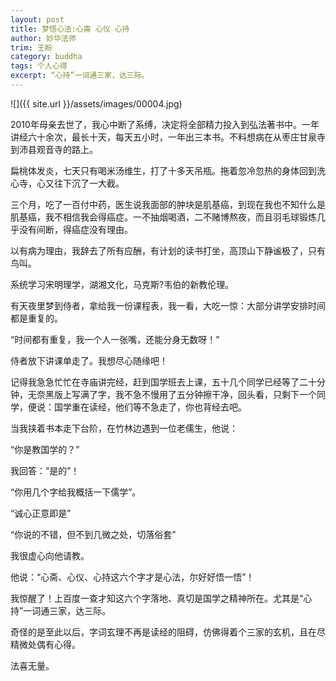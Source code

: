 ```yaml
---
layout: post
title: 梦悟心法:心斋 心仪 心持
author: 妙华法师
trim: 王盼
category: buddha
tags: 个人心得
excerpt: “心持”一词通三家，达三际。
---
```


![]({{ site.url }}/assets/images/00004.jpg)

2010年母亲去世了，我心中断了系缚，决定将全部精力投入到弘法著书中。一年讲经六十余次，最长十天，每天五小时，一年出三本书。不料想病在从枣庄甘泉寺到沛县观音寺的路上。

扁桃体发炎，七天只有喝米汤维生，打了十多天吊瓶。拖着忽冷忽热的身体回到洗心寺，心又往下沉了一大截。

三个月，吃了一百付中药，医生说我面部的肿块是肌基癌，到现在我也不知什么是肌基癌，我不相信我会得癌症。一不抽烟喝酒，二不赌博熬夜，而且羽毛球锻炼几乎没有间断，得癌症没有理由。

以有病为理由，我辞去了所有应酬，有计划的读书打坐，高顶山下静谧极了，只有鸟叫。

系统学习宋明理学，湖湘文化，马克斯?韦伯的新教伦理。

有天夜里梦到侍者，拿给我一份课程表，我一看，大吃一惊：大部分讲学安排时间都是重复的。

“时间都有重复，我一个人一张嘴，还能分身无数呀！”

侍者放下讲课单走了。我想尽心随缘吧！

记得我急急忙忙在寺庙讲完经，赶到国学班去上课，五十几个同学已经等了二十分钟，无奈黑版上写满了字，我不急不慢用了五分钟擦干净，回头看，只剩下一个同学，便说：国学重在读经，他们等不急走了，你也背经去吧。

当我挟着书本走下台阶，在竹林边遇到一位老儒生，他说：

“你是教国学的？”

我回答：“是的”！

“你用几个字给我概括一下儒学”。

“诚心正意即是”

“你说的不错，但不到几微之处，切落俗套”

我很虚心向他请教。

他说：“心斋、心仪、心持这六个字才是心法，尔好好悟一悟”！

我惊醒了！上百度一查才知这六个字落地、真切是国学之精神所在。尤其是“心持”一词通三家，达三际。

奇怪的是至此以后，字词玄理不再是读经的阻碍，仿佛得着个三家的玄机，且在尽精微处偶有心得。

法喜无量。
